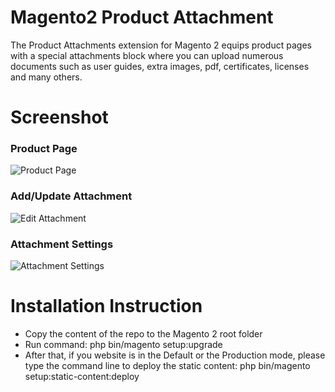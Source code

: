 # Magento2 Product Attachment

The Product Attachments extension for Magento 2 equips product pages with a special attachments block where you can upload numerous documents such as user guides, extra images, pdf, certificates, licenses and many others.

# Screenshot

<h3>Product Page</h3>
<img src="https://image.ibb.co/c4uF5k/Karissa_V_Neck_Tee.png" alt="Product Page" border="0">

<h3>Add/Update Attachment</h3>
<img src="http://image.ibb.co/m6sPY5/edit_attachment.png" alt="Edit Attachment" border="0" />

<h3>Attachment Settings</h3>
<img src="http://image.ibb.co/gRnrD5/attachment_settings.png" alt="Attachment Settings" border="0" />

# Installation Instruction

- Copy the content of the repo to the Magento 2 root folder
- Run command: php bin/magento setup:upgrade
- After that, if you website is in the Default or the Production mode, please type the command line to deploy the static content: php bin/magento setup:static-content:deploy
